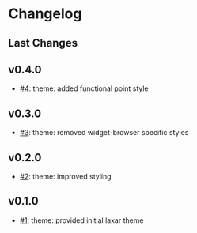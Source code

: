 # Changelog

## Last Changes


## v0.4.0

- [#4](https://github.com/LaxarJS/cube.theme/issues/4): theme: added functional point style


## v0.3.0

- [#3](https://github.com/LaxarJS/cube.theme/issues/3): theme: removed widget-browser specific styles


## v0.2.0

- [#2](https://github.com/LaxarJS/cube.theme/issues/2): theme: improved styling


## v0.1.0

- [#1](https://github.com/LaxarJS/cube.theme/issues/1): theme: provided initial laxar theme
